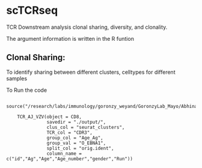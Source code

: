 # scTCRseq
TCR Downstream analysis clonal sharing, diversity, and clonality.

The argument information is written in the R funtion

## Clonal Sharing: 
To identify sharing between different clusters, celltypes for different samples

To Run the code
        
        source("/research/labs/immunology/goronzy_weyand/GoronzyLab_Mayo/Abhinav/Resources/scTCRseq/VZV_clonal_sharing.R")
        
        TCR_AJ_VZV(object = CD8, 
                   savedir = "./output/", 
                   clus_col = "seurat_clusters", 
                   TCR_col = "CDR3",
                   group_col = "Age_Ag", 
                   group_val = "O_EBNA1", 
                   split_col = "orig.ident",
                   column_name = c("id","Ag","Age","Age_number","gender","Run"))

## 
                   
